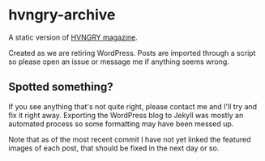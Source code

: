# hvngry-archive

A static version of [HVNGRY magazine](https://hvngrymag.com).

Created as we are retiring WordPress. Posts are imported through a script so please open an issue or message me if anything seems wrong.

## Spotted something?

If you see anything that's not quite right, please contact me and I'll try and fix it right away. Exporting the WordPress blog to Jekyll was mostly an automated process so some formatting may have been messed up.

Note that as of the most recent commit I have not yet linked the featured images of each post, that should be fixed in the next day or so.